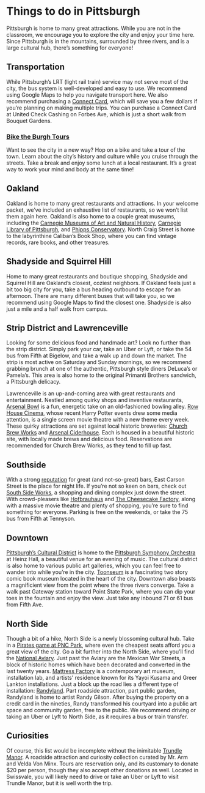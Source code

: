 # Things to do in Pittsburgh

Pittsburgh is home to many great attractions. While you are not in the classroom, we encourage you to explore the city and enjoy your time here.  Since Pittsburgh is in the mountains, surrounded by three rivers, and is a large cultural hub, there’s something for everyone!

## Transportation

While Pittsburgh’s LRT (light rail train) service may not serve most of the city, the bus system is well-developed and easy to use.  We recommend using Google Maps to help you navigate transport here.  We also recommend purchasing a [Connect Card](http://www.connectcard.org/connectcard-locations.aspx), which will save you a few dollars if you’re planning on making multiple trips.  You can purchase a Connect Card at United Check Cashing on Forbes Ave, which is just a short walk from Bouquet Gardens.  

### [Bike the Burgh Tours](https://www.visitpittsburgh.com/listings/Bike-the-Burgh-Tours/8826/)

Want to see the city in a new way? Hop on a bike and take a tour of the town. Learn about the city’s history and culture while you cruise through the streets. Take a break and enjoy some lunch at a local restaurant. It’s a great way to work your mind and body at the same time!
## Oakland

Oakland is home to many great restaurants and attractions.  In your welcome packet, we’ve included an exhaustive list of restaurants, so we won’t list them again here.  Oakland is also home to a couple great museums, including the [Carnegie Museums of Art and Natural History](http://www.carnegiemuseums.org/), [Carnegie Library of Pittsburgh](http://www.carnegielibrary.org/), and [Phipps Conservatory](https://www.phipps.conservatory.org/).  North Craig Street is home to the labyrinthine Caliban’s Book Shop, where you can find vintage records, rare books, and other treasures.

## Shadyside and Squirrel Hill

Home to many great restaurants and boutique shopping, Shadyside and Squirrel Hill are Oakland’s closest, coziest neighbors.  If Oakland feels just a bit too big city for you, take a bus heading outbound to escape for an afternoon.  There are many different buses that will take you, so we recommend using Google Maps to find the closest one.  Shadyside is also just a mile and a half walk from campus.

## Strip District and Lawrenceville

Looking for some delicious food and handmade art? Look no further than the strip district.  Simply park your car, take an Uber or Lyft, or take the 54 bus from Fifth at Bigelow, and take a walk up and down the market.  The strip is most active on Saturday and Sunday mornings, so we recommend grabbing brunch at one of the authentic, Pittsburgh style diners DeLuca’s or Pamela’s.  This area is also home to the original Primanti Brothers sandwich, a Pittsburgh delicacy.

Lawrenceville is an up-and-coming area with great restaurants and entertainment.  Nestled among quirky shops and inventive restaurants, [Arsenal Bowl](https://www.arsenalbowl.com/) is a fun, energetic take on an old-fashioned bowling alley. [Row House Cinema](http://rowhousecinema.com/), whose recent Harry Potter events drew some media attention, is a single screen movie theatre with a new theme every week.  These quirky attractions are set against local historic breweries: [Church Brew Works](www.churchbrew.com) and [Arsenal Ciderhouse](http://www.arsenalciderhouse.com/).  Each is housed in a beautiful historic site, with locally made brews and delicious food.  Reservations are recommended for Church Brew Works, as they tend to fill up fast.

## Southside 

With a strong [reputation](http://www.post-gazette.com/in-the-lead-2014-stories/2014/05/14/Community-Pittsburgh-most-bars-per-capita-second-most-pizza/stories/201405150065) for great (and not-so-great) bars, East Carson Street is the place for night life.  If you’re not so keen on bars, check out [South Side Works](https://www.southsideworks.com/), a shopping and dining complex just down the street.  With crowd-pleasers like [Hofbrauhaus](http://www.hofbrauhauspittsburgh.com/) and [The Cheesecake Factory](http://locations.thecheesecakefactory.com/pa/pittsburgh-75.html), along with a massive movie theatre and plenty of shopping, you’re sure to find something for everyone.  Parking is free on the weekends, or take the 75 bus from Fifth at Tennyson.

## Downtown

[Pittsburgh’s Cultural District](https://culturaldistrict.org/) is home to the [Pittsburgh Symphony Orchestra](https://pittsburghsymphony.org/) at Heinz Hall, a beautiful venue for an evening of music.  The cultural district is also home to various public art galleries, which you can feel free to wander into while you’re in the city.  [Toonseum](http://toonseum.org/) is a fascinating two story comic book museum located in the heart of the city.  Downtown also boasts a magnificient view from the point where the three rivers converge.  Take a walk past Gateway station toward Point State Park, where you can dip your toes in the fountain and enjoy the view.  Just take any inbound 71 or 61 bus from Fifth Ave.

## North Side

Though a bit of a hike, North Side is a newly blossoming cultural hub.  Take in a [Pirates game at PNC Park](https://www.mlb.com/pirates), where even the cheapest seats afford you a great view of the city.  Go a bit further into the North Side, where you’ll find the [National Aviary](https://www.aviary.org/).  Just past the Aviary are the Mexican War Streets, a block of historic homes which have been decorated and converted in the last twenty years.  [Mattress Factory](www.mattress.org) is a contemporary art museum, installation lab, and artists’ residence known for its Yayoi Kusama and Greer Lankton installations.  Just a block up the road lies a different type of installation: [Randyland](http://randy.land/).  Part roadside attraction, part public garden, Randyland is home to artist Randy Gilson.  After buying the property on a credit card in the nineties, Randy transformed his courtyard into a public art space and community garden, free to the public.  We recommend driving or taking an Uber or Lyft to North Side, as it requires a bus or train transfer.  

## Curiosities

Of course, this list would be incomplete without the inimitable [Trundle Manor](http://www.trundlemanor.com/).  A roadside attraction and curiosity collection curated by Mr. Arm and Velda Von Minx.  Tours are reservation only, and its customary to donate $20 per person, though they also accept other donations as well.  Located in Swissvale, you will likely need to drive or take an Uber or Lyft to visit Trundle Manor, but it is well worth the trip.